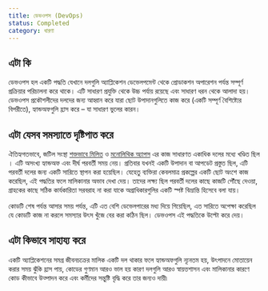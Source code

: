 ```yaml
---
title: ডেভওপস (DevOps)
status: Completed
category: ধারণা
---
```


## এটা কি
ডেভওপস হল একটি পদ্ধতি যেখানে দলগুলি অ্যাপ্লিকেশন ডেভেলপমেন্ট থেকে প্রোডাকশন অপারেশন পর্যন্ত সম্পূর্ণ প্রক্রিয়ার পরিচালনা করে থাকে। এটি সাধারণ প্রযুক্তি থেকে উচ্চ পর্যায় রয়েছে এবং সাধারণ ধরন থেকে আলাদা হয়। ডেভওপস প্রকৌশলীদের দলদের জন্য আহ্বান করে যারা ছোট উপাদানগুলিতে কাজ করে (একটি সম্পূর্ণ বৈশিষ্ট্যের বিপরীতে), হ্যান্ডঅফগুলি হ্রাস করে – যা সাধারণ ভুলের কারন।

## এটা যেসব সমস্যাতে দৃষ্টিপাত করে

ঐতিহ্যগতভাবে, জটিল সংস্থা  [শক্তভাবে মিলিত](/tightly_coupled_architectures/) ও [মনোলিথিক অ্যাপস](/monolithic_apps/) এর কাজ সাধারণত একাধিক দলের মধ্যে খণ্ডিত ছিল । এটি অসংখ্য হ্যান্ডঅফ এবং দীর্ঘ পরবর্তী সময় নেয়। প্রতিবার  যখনই একটি উপাদান বা আপডেট প্রস্তুত ছিল, এটি পরবর্তী দলের জন্য একটি সারিতে স্থাপন করা হয়েছিল। যেহেতু ব্যক্তিরা কেবলমাত্র প্রকল্পের একটি ছোট অংশে কাজ করেছিল, এই পদ্ধতির ফলে মালিকানার অভাব দেখা দেয়। তাদের লক্ষ্য ছিল পরবর্তী দলের কাছে কাজটি পৌঁছে দেওয়া, গ্রাহকের কাছে সঠিক কার্যকারিতা সরবরাহ না করা যাকে অগ্রাধিকারগুলির একটি স্পষ্ট বিভ্রান্তি হিসেবে বলা যায়।

কোডটি শেষ পর্যন্ত  আসার সময় পর্যন্ত, এটি এত বেশি ডেভেলপারের মধ্য দিয়ে গিয়েছিল, এত সারিতে অপেক্ষা করেছিল যে কোডটি কাজ না করলে সমস্যার উৎস খুঁজে বের করা কঠিন ছিল। ডেভওপস এই পদ্ধতিকে উল্টো করে দেয়।

## এটা কিভাবে সাহায্য করে
একটি অ্যাপ্লিকেশনের সমগ্র জীবনচক্রের মালিক একটি দল থাকার ফলে হ্যান্ডঅফগুলি ন্যূনতম হয়, উৎপাদনে মোতায়েন করার সময় ঝুঁকি হ্রাস পায়, কোডের গুণমান আরও ভাল হয় কারণ দলগুলি আরও স্বায়ত্তশাসন এবং মালিকানার কারণে কোড কীভাবে উত্পাদন করে এবং কর্মীদের সন্তুষ্টি বৃদ্ধি করে তার জন্যও দায়ী৷
